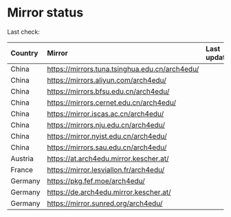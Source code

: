 <script src="./time.js"></script>
# Mirror status
Last check: <script type="text/javascript">localize(1736752918.950928);</script>

|Country|Mirror|Last update|
|:------|:-----|:----------|
|China|https://mirrors.tuna.tsinghua.edu.cn/arch4edu/|<script type="text/javascript">localize(1736707118);</script>|
|China|https://mirrors.aliyun.com/arch4edu/|<script type="text/javascript">localize(1736707118);</script>|
|China|https://mirrors.bfsu.edu.cn/arch4edu/|<script type="text/javascript">localize(1736707118);</script>|
|China|https://mirrors.cernet.edu.cn/arch4edu/|<script type="text/javascript">localize(1736707118);</script>|
|China|https://mirror.iscas.ac.cn/arch4edu/|<script type="text/javascript">localize(1736707118);</script>|
|China|https://mirrors.nju.edu.cn/arch4edu/|<script type="text/javascript">localize(1736664048);</script>|
|China|https://mirror.nyist.edu.cn/arch4edu/|<script type="text/javascript">localize(1736707118);</script>|
|China|https://mirrors.sau.edu.cn/arch4edu/|<script type="text/javascript">localize(1731653531);</script>|
|Austria|https://at.arch4edu.mirror.kescher.at/|<script type="text/javascript">localize(1736707118);</script>|
|France|https://mirror.lesviallon.fr/arch4edu/|<script type="text/javascript">localize(1736707118);</script>|
|Germany|https://pkg.fef.moe/arch4edu/|<script type="text/javascript">localize(1736707118);</script>|
|Germany|https://de.arch4edu.mirror.kescher.at/|<script type="text/javascript">localize(1736707118);</script>|
|Germany|https://mirror.sunred.org/arch4edu/|<script type="text/javascript">localize(1736707118);</script>|

<script src="./tablefilter/tablefilter.js"></script>
<script src="./table.js"></script>